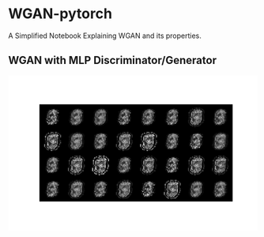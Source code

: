 # WGAN-pytorch
A Simplified Notebook Explaining WGAN and its properties. 

WGAN with MLP Discriminator/Generator
------------

<center><img src="https://github.com/saswatpp/WGAN-pytorch/blob/master/gifs/animation_1.gif"></center>
